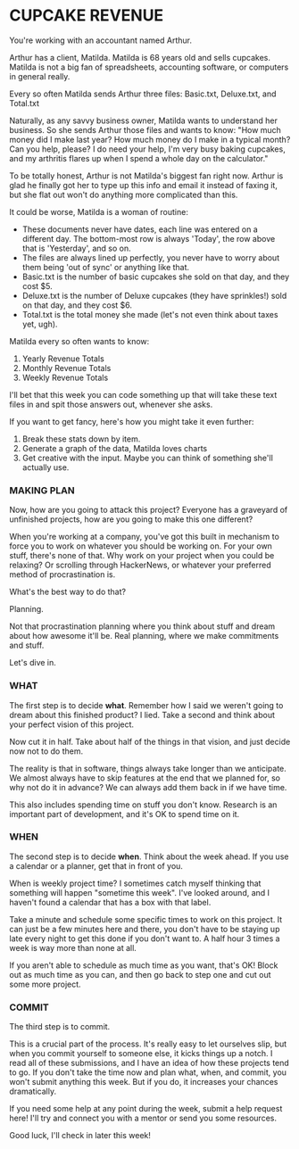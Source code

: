 # CUPCAKE REVENUE

You're working with an accountant named Arthur.

Arthur has a client, Matilda. Matilda is 68 years old and sells cupcakes. Matilda is not a big fan of spreadsheets, accounting software, or computers in general really.

Every so often Matilda sends Arthur three files: Basic.txt, Deluxe.txt, and Total.txt

Naturally, as any savvy business owner, Matilda wants to understand her business. So she sends Arthur those files and wants to know: "How much money did I make last year? How much money do I make in a typical month? Can you help, please? I do need your help, I'm very busy baking cupcakes, and my arthritis flares up when I spend a whole day on the calculator."

To be totally honest, Arthur is not Matilda's biggest fan right now. Arthur is glad he finally got her to type up this info and email it instead of faxing it, but she flat out won't do anything more complicated than this.

It could be worse, Matilda is a woman of routine:

- These documents never have dates, each line was entered on a different day. The bottom-most row is always 'Today', the row above that is 'Yesterday', and so on.
- The files are always lined up perfectly, you never have to worry about them being 'out of sync' or anything like that.
- Basic.txt is the number of basic cupcakes she sold on that day, and they cost $5.
- Deluxe.txt is the number of Deluxe cupcakes (they have sprinkles!) sold on that day, and they cost $6.
- Total.txt is the total money she made (let's not even think about taxes yet, ugh).

Matilda every so often wants to know:

1. Yearly Revenue Totals
2. Monthly Revenue Totals
3. Weekly Revenue Totals

I'll bet that this week you can code something up that will take these text files in and spit those answers out, whenever she asks.

If you want to get fancy, here's how you might take it even further:

1. Break these stats down by item.
2. Generate a graph of the data, Matilda loves charts
3. Get creative with the input. Maybe you can think of something she'll actually use.

### MAKING PLAN

Now, how are you going to attack this project? Everyone has a graveyard of unfinished projects, how are you going to make this one different?<br/>

When you're working at a company, you've got this built in mechanism to force you to work on whatever you should be working on. For your own stuff, there's none of that. Why work on your project when you could be relaxing? Or scrolling through HackerNews, or whatever your preferred method of procrastination is.<br/>

What's the best way to do that?

Planning.

Not that procrastination planning where you think about stuff and dream about how awesome it'll be. Real planning, where we make commitments and stuff.<br/>

Let's dive in.

### WHAT

The first step is to decide **what**. Remember how I said we weren't going to dream about this finished product? I lied. Take a second and think about your perfect vision of this project.

Now cut it in half. Take about half of the things in that vision, and just decide now not to do them.

The reality is that in software, things always take longer than we anticipate. We almost always have to skip features at the end that we planned for, so why not do it in advance? We can always add them back in if we have time.

This also includes spending time on stuff you don't know. Research is an important part of development, and it's OK to spend time on it.

### WHEN

The second step is to decide **when**. Think about the week ahead. If you use a calendar or a planner, get that in front of you.

When is weekly project time? I sometimes catch myself thinking that something will happen "sometime this week". I've looked around, and I haven't found a calendar that has a box with that label.

Take a minute and schedule some specific times to work on this project. It can just be a few minutes here and there, you don't have to be staying up late every night to get this done if you don't want to. A half hour 3 times a week is way more than none at all.

If you aren't able to schedule as much time as you want, that's OK! Block out as much time as you can, and then go back to step one and cut out some more project.

### COMMIT

The third step is to commit.

This is a crucial part of the process. It's really easy to let ourselves slip, but when you commit yourself to someone else, it kicks things up a notch. I read all of these submissions, and I have an idea of how these projects tend to go. If you don't take the time now and plan what, when, and commit, you won't submit anything this week. But if you do, it increases your chances
dramatically.

If you need some help at any point during the week, submit a help request here! I'll try and connect you with a mentor or send you some resources.

Good luck, I'll check in later this week!